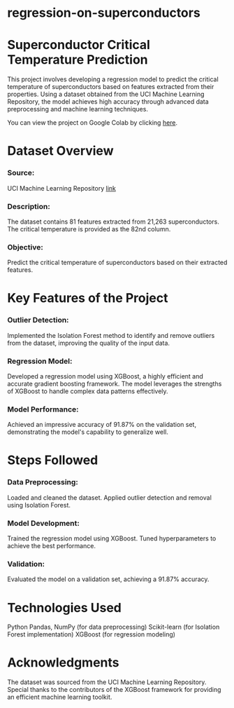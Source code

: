 # regression-on-superconductors
# Superconductor Critical Temperature Prediction
This project involves developing a regression model to predict the critical temperature of superconductors based on features extracted from their properties. Using a dataset obtained from the UCI Machine Learning Repository, the model achieves high accuracy through advanced data preprocessing and machine learning techniques.

You can view the project on Google Colab by clicking [here](https://colab.research.google.com/drive/16N-p4xVDmEnED1-Fla72lmvk7wH4POJa?usp=sharing).
# Dataset Overview
### Source: 
UCI Machine Learning Repository
[link](https://archive.ics.uci.edu/dataset/464/superconductivty+data)
### Description: 
The dataset contains 81 features extracted from 21,263 superconductors. The critical temperature is provided as the 82nd column.
### Objective: 
Predict the critical temperature of superconductors based on their extracted features.
# Key Features of the Project
### Outlier Detection:

Implemented the Isolation Forest method to identify and remove outliers from the dataset, improving the quality of the input data.

### Regression Model:

Developed a regression model using XGBoost, a highly efficient and accurate gradient boosting framework.
The model leverages the strengths of XGBoost to handle complex data patterns effectively.
### Model Performance:

Achieved an impressive accuracy of 91.87% on the validation set, demonstrating the model's capability to generalize well.
# Steps Followed
### Data Preprocessing:

Loaded and cleaned the dataset.
Applied outlier detection and removal using Isolation Forest.
### Model Development:

Trained the regression model using XGBoost.
Tuned hyperparameters to achieve the best performance.
### Validation:

Evaluated the model on a validation set, achieving a 91.87% accuracy.
# Technologies Used
Python
Pandas, NumPy (for data preprocessing)
Scikit-learn (for Isolation Forest implementation)
XGBoost (for regression modeling)
# Acknowledgments
The dataset was sourced from the UCI Machine Learning Repository.
Special thanks to the contributors of the XGBoost framework for providing an efficient machine learning toolkit.
